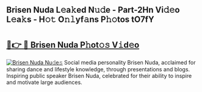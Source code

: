 ## Brisen Nuda L𝚎a𝚔ed N𝚞𝚍e - Part-2Hn Vi𝚍𝚎o L𝚎a𝚔s - H𝚘𝚝 O𝚗𝚕yf𝚊ns P𝚑𝚘tos tO7fY

# <h2><a href="http://kf7b44.oniu.top/?m=Brisen+Nuda">🔗👉 🔴 Brisen Nuda P𝚑ot𝚘𝚜 V𝚒d𝚎o</a></h2>

[![Brisen Nuda Nu𝚍e𝚜](https://i.imgur.com/0qMVB7G.gif)](http://kf7b44.oniu.top/?m=Brisen+Nuda)
Social media personality Brisen Nuda, acclaimed for sharing dance and lifestyle knowledge, through presentations and blogs. Inspiring public speaker Brisen Nuda, celebrated for their ability to inspire and motivate large audiences.  
